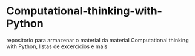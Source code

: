 # Computational-thinking-with-Python
repositorio para armazenar o material da material Computational thinking with Python, listas de excercícios e mais
